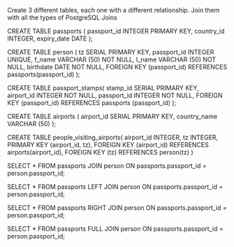 Create 3 different tables, each one with a different relationship.
Join them with all the types of PostgreSQL Joins



CREATE TABLE passports (
    passport_id INTEGER PRIMARY KEY,
    country_id INTEGER,
    expiry_date DATE
);

CREATE TABLE person (
    tz SERIAL PRIMARY KEY,
    passport_id INTEGER UNIQUE,
    f_name VARCHAR (50) NOT NULL,
    l_name VARCHAR (50) NOT NULL,
    birthdate DATE NOT NULL,
    FOREIGN KEY (passport_id) REFERENCES passports(passport_id)
);

CREATE TABLE passport_stamps(
    stamp_id SERIAL PRIMARY KEY,
    airport_id INTEGER NOT NULL,
    passport_id INTEGER NOT NULL,
    FOREIGN KEY (passport_id) REFERENCES passports (passport_id)
);

CREATE TABLE airports (
	airport_id SERIAL PRIMARY KEY,
	country_name VARCHAR (50)
);

CREATE TABLE people_visiting_airports(
    airport_id INTEGER,
    tz INTEGER,
    PRIMARY KEY (airport_id, tz),
    FOREIGN KEY (airport_id) REFERENCES airports(airport_id),
    FOREIGN KEY (tz) REFERENCES person(tz)
)

SELECT * FROM passports JOIN person ON passports.passport_id = person.passport_id;

SELECT * FROM passports LEFT JOIN person ON passports.passport_id = person.passport_id;

SELECT * FROM passports RIGHT JOIN person ON passports.passport_id = person.passport_id;

SELECT * FROM passports FULL JOIN person ON passports.passport_id = person.passport_id;


